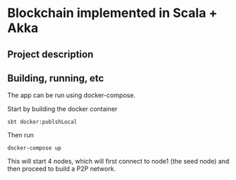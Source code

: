 # Blockchain implemented in Scala + Akka

## Project description 



Building, running, etc
----------------------


The app can be run using docker-compose.

Start by building the docker container

    sbt docker:publshLocal


Then run

    docker-compose up

This will start 4 nodes, which will first connect to node1 (the seed node) and then proceed to build a P2P network.
